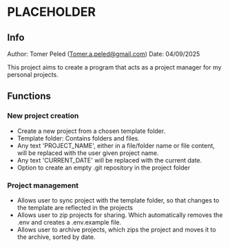 # PLACEHOLDER

## Info
Author: Tomer Peled (Tomer.a.peled@gmail.com)
Date: 04/09/2025

This project aims to create a program that acts as a project manager for my personal projects.

## Functions

### New project creation
- Create a new project from a chosen template folder.
- Template folder: Contains folders and files.
- Any text 'PROJECT_NAME', either in a file/folder name or file content, will be replaced with the user given project name.
- Any text 'CURRENT_DATE' will be replaced with the current date.
- Option to create an empty .git repository in the project folder

### Project management
- Allows user to sync project with the template folder, so that changes to the template are reflected in the projects
- Allows user to zip projects for sharing. Which automatically removes the .env and creates a .env.example file. 
- Allows user to archive projects, which zips the project and moves it to the archive, sorted by date.
